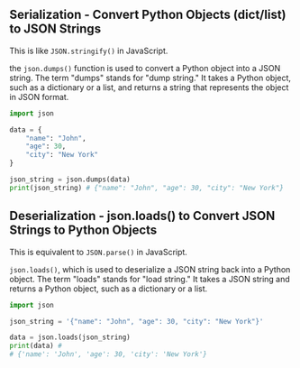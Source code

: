 ## Serialization - Convert Python Objects (dict/list) to JSON Strings

This is like `JSON.stringify()` in JavaScript.

the `json.dumps()` function is used to convert a Python object into a JSON string. The term "dumps" stands for "dump string." It takes a Python object, such as a dictionary or a list, and returns a string that represents the object in JSON format.

```py
import json

data = {
    "name": "John",
    "age": 30,
    "city": "New York"
}

json_string = json.dumps(data)
print(json_string) # {"name": "John", "age": 30, "city": "New York"}
```

## Deserialization - json.loads() to Convert JSON Strings to Python Objects

This is equivalent to `JSON.parse()` in JavaScript.

`json.loads()`, which is used to deserialize a JSON string back into a Python object. The term "loads" stands for "load string." It takes a JSON string and returns a Python object, such as a dictionary or a list.

```py
import json

json_string = '{"name": "John", "age": 30, "city": "New York"}'

data = json.loads(json_string)
print(data) #
# {'name': 'John', 'age': 30, 'city': 'New York'}
```
